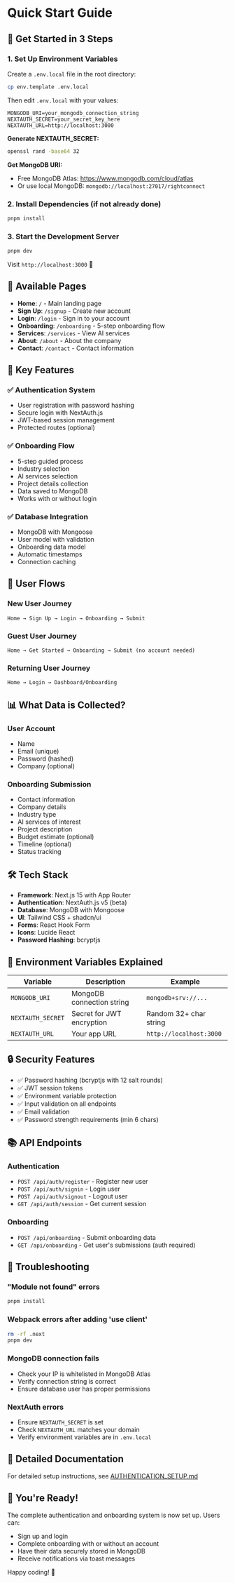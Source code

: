# Quick Start Guide

## 🚀 Get Started in 3 Steps

### 1. Set Up Environment Variables

Create a `.env.local` file in the root directory:

```bash
cp env.template .env.local
```

Then edit `.env.local` with your values:

```env
MONGODB_URI=your_mongodb_connection_string
NEXTAUTH_SECRET=your_secret_key_here
NEXTAUTH_URL=http://localhost:3000
```

**Generate NEXTAUTH_SECRET:**
```bash
openssl rand -base64 32
```

**Get MongoDB URI:**
- Free MongoDB Atlas: https://www.mongodb.com/cloud/atlas
- Or use local MongoDB: `mongodb://localhost:27017/rightconnect`

### 2. Install Dependencies (if not already done)

```bash
pnpm install
```

### 3. Start the Development Server

```bash
pnpm dev
```

Visit `http://localhost:3000` 🎉

## 📱 Available Pages

- **Home**: `/` - Main landing page
- **Sign Up**: `/signup` - Create new account
- **Login**: `/login` - Sign in to your account
- **Onboarding**: `/onboarding` - 5-step onboarding flow
- **Services**: `/services` - View AI services
- **About**: `/about` - About the company
- **Contact**: `/contact` - Contact information

## 🔑 Key Features

### ✅ Authentication System
- User registration with password hashing
- Secure login with NextAuth.js
- JWT-based session management
- Protected routes (optional)

### ✅ Onboarding Flow
- 5-step guided process
- Industry selection
- AI services selection
- Project details collection
- Data saved to MongoDB
- Works with or without login

### ✅ Database Integration
- MongoDB with Mongoose
- User model with validation
- Onboarding data model
- Automatic timestamps
- Connection caching

## 🎯 User Flows

### New User Journey
```
Home → Sign Up → Login → Onboarding → Submit
```

### Guest User Journey
```
Home → Get Started → Onboarding → Submit (no account needed)
```

### Returning User Journey
```
Home → Login → Dashboard/Onboarding
```

## 📊 What Data is Collected?

### User Account
- Name
- Email (unique)
- Password (hashed)
- Company (optional)

### Onboarding Submission
- Contact information
- Company details
- Industry type
- AI services of interest
- Project description
- Budget estimate (optional)
- Timeline (optional)
- Status tracking

## 🛠️ Tech Stack

- **Framework**: Next.js 15 with App Router
- **Authentication**: NextAuth.js v5 (beta)
- **Database**: MongoDB with Mongoose
- **UI**: Tailwind CSS + shadcn/ui
- **Forms**: React Hook Form
- **Icons**: Lucide React
- **Password Hashing**: bcryptjs

## 📝 Environment Variables Explained

| Variable | Description | Example |
|----------|-------------|---------|
| `MONGODB_URI` | MongoDB connection string | `mongodb+srv://...` |
| `NEXTAUTH_SECRET` | Secret for JWT encryption | Random 32+ char string |
| `NEXTAUTH_URL` | Your app URL | `http://localhost:3000` |

## 🔒 Security Features

- ✅ Password hashing (bcryptjs with 12 salt rounds)
- ✅ JWT session tokens
- ✅ Environment variable protection
- ✅ Input validation on all endpoints
- ✅ Email validation
- ✅ Password strength requirements (min 6 chars)

## 📚 API Endpoints

### Authentication
- `POST /api/auth/register` - Register new user
- `POST /api/auth/signin` - Login user
- `POST /api/auth/signout` - Logout user
- `GET /api/auth/session` - Get current session

### Onboarding
- `POST /api/onboarding` - Submit onboarding data
- `GET /api/onboarding` - Get user's submissions (auth required)

## 🐛 Troubleshooting

### "Module not found" errors
```bash
pnpm install
```

### Webpack errors after adding 'use client'
```bash
rm -rf .next
pnpm dev
```

### MongoDB connection fails
- Check your IP is whitelisted in MongoDB Atlas
- Verify connection string is correct
- Ensure database user has proper permissions

### NextAuth errors
- Ensure `NEXTAUTH_SECRET` is set
- Check `NEXTAUTH_URL` matches your domain
- Verify environment variables are in `.env.local`

## 📖 Detailed Documentation

For detailed setup instructions, see [AUTHENTICATION_SETUP.md](./AUTHENTICATION_SETUP.md)

## 🎉 You're Ready!

The complete authentication and onboarding system is now set up. Users can:
- Sign up and login
- Complete onboarding with or without an account
- Have their data securely stored in MongoDB
- Receive notifications via toast messages

Happy coding! 🚀

